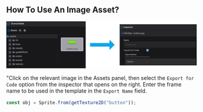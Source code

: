 ## How To Use An Image Asset?

<div class="center-image">
  <img src="./img/export_image.png" alt="Export Image as Code">
</div>

"Click on the relevant image in the Assets panel, then select the `Export for Code` option from the inspector that opens on the right. Enter the frame name to be used in the template in the `Export Name` field.

```js
const obj = Sprite.from(getTexture2D("button"));
```